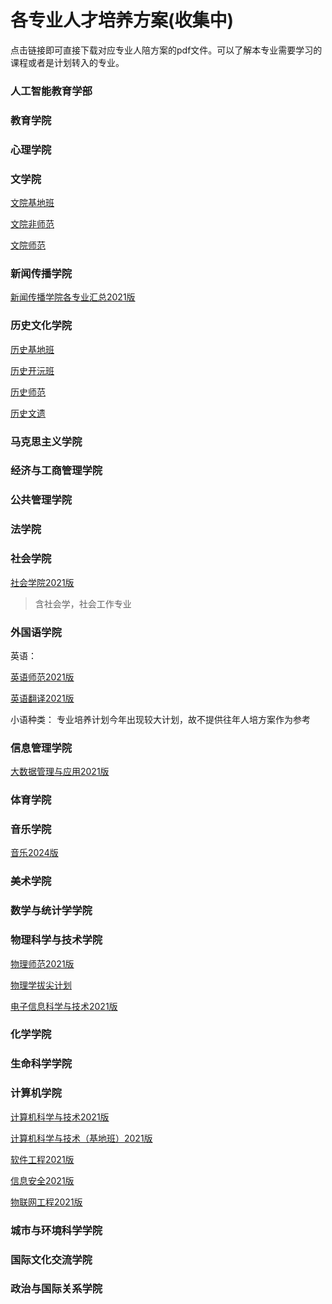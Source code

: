# 各专业人才培养方案(收集中)
点击链接即可直接下载对应专业人陪方案的pdf文件。可以了解本专业需要学习的课程或者是计划转入的专业。

### 人工智能教育学部
### 教育学院
### 心理学院
### 文学院
[文院基地班](../src/cultivar/historia/文院基地班.pdf)

[文院非师范](../src/cultivar/historia/文院非师范.pdf)

[文院师范](../src/cultivar/historia/文院师范.pdf)

### 新闻传播学院
[新闻传播学院各专业汇总2021版](../src/cultivar/noticia/【最新】各专业21版（21级22级适用）人培最后提交版2022.09.22(1).pdf)

### 历史文化学院
[历史基地班](../src/cultivar/historia/历史基地班.pdf)

[历史开沅班](../src/cultivar/historia/历史开沅班.pdf)

[历史师范](../src/cultivar/historia/历史师范.pdf)

[历史文遗](../src/cultivar/historia/历史文遗.pdf)

### 马克思主义学院
### 经济与工商管理学院
### 公共管理学院
### 法学院
### 社会学院
[社会学院2021版](../src/cultivar/social/社会学院2021年本科人才培养方案.pdf)

> 含社会学，社会工作专业

### 外国语学院
英语：

[英语师范2021版](../src/cultivar/lengua/英语师范2021.pdf)

[英语翻译2021版](../src/cultivar/lengua/英语翻译2021.pdf)

小语种类：
专业培养计划今年出现较大计划，故不提供往年人培方案作为参考

### 信息管理学院
[大数据管理与应用2021版](../src/cultivar/informacion/大数据管理与应用-2021版培养方案.pdf)

### 体育学院
### 音乐学院
[音乐2024版](../src/cultivar/musica/音乐师范2024.pdf)

### 美术学院
### 数学与统计学学院
### 物理科学与技术学院
[物理师范2021版](../src/cultivar/fisica/物理师范2021.pdf)

[物理学拔尖计划](../src/cultivar/fisica/物理学拔尖计划2.0人才培养方案-230322.pdf)

[电子信息科学与技术2021版](../src/cultivar/fisica/电子信息科学与技术2021.pdf)

### 化学学院
### 生命科学学院
### 计算机学院
[计算机科学与技术2021版](../src/cultivar/computadora/2021计算机科学与技术_487.pdf)

[计算机科学与技术（基地班）2021版](../src/cultivar/computadora/2021计算机科学与技术（基地班）_509.pdf)

[软件工程2021版](../src/cultivar/computadora/2021软件工程_488.pdf)

[信息安全2021版](../src/cultivar/computadora/2021信息安全_524.pdf)

[物联网工程2021版](../src/cultivar/computadora/2021物联网工程_461.pdf)

### 城市与环境科学学院
### 国际文化交流学院
### 政治与国际关系学院